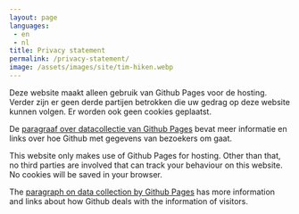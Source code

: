 ```yaml
---
layout: page
languages:
 - en
 - nl
title: Privacy statement
permalink: /privacy-statement/
image: /assets/images/site/tim-hiken.webp
---
```


<div data-lang="nl" markdown="1">

Deze website maakt alleen gebruik van Github Pages voor de hosting. Verder zijn
er geen derde partijen betrokken die uw gedrag op deze website kunnen volgen. Er
worden ook geen cookies geplaatst.

De [paragraaf over datacollectie van Github
Pages](https://docs.github.com/en/pages/getting-started-with-github-pages/about-github-pages#data-collection)
bevat meer informatie en links over hoe Github met gegevens van bezoekers om
gaat.

</div>

<div data-lang="en" markdown="1">

This website only makes use of Github Pages for hosting. Other than that, no
third parties are involved that can track your behaviour on this website. No
cookies will be saved in your browser.

The [paragraph on data collection by Github
Pages](https://docs.github.com/en/pages/getting-started-with-github-pages/about-github-pages#data-collection)
has more information and links about how Github deals with the information of
visitors.

</div>
